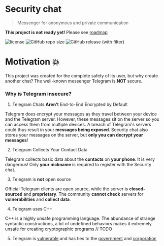 # Security chat

> Messenger for anonymous and private communication

**This project is not ready yet!** Please see [roadmap](doc/roadmap.md)

![license](https://img.shields.io/github/license/CryptoGladi/security-chat?style=for-the-badge) ![GitHub repo size](https://img.shields.io/github/repo-size/CryptoGladi/security-chat?style=for-the-badge) ![GitHub release (with filter)](https://img.shields.io/github/v/release/CryptoGladi/security-chat?style=for-the-badge)

# Motivation :boom:

This project was created for the complete safety of its user, but why create another chat? The well-known messenger Telegram is **NOT** secure.

### Why is Telegram insecure?

1. Telegram Chats **Aren't** End-to-End Encrypted by Default

Telegram does encrypt your messages as they travel between your device and the Telegram server. However, these messages sit on the server so you can access them from multiple devices. A breach of Telegram's servers could thus result in your **messages being exposed**. Security chat also stores your messages on the server, but **only you can decrypt your messages**!

2. Telegram Collects Your Contact Data

Telegram collects basic data about the **contacts** on **your phone**. It is very dangerous! Only **your nickname** is required to register with the Security chat.

3. Telegram is **not** open source

Official Telegram clients are open source, while the server is **closed-sourced** and **proprietary**. The community **cannot check** servers for **vulnerabilities** and **collect data**.

4. Telegram uses C++

C++ is a highly unsafe programming language. The abundance of strange syntactic constructions, a lot of undefined behaviors makes it extremely unsafe for creating cryptographic programs // TODO

5. Telegram is [vulnerable](https://www.gamingdeputy.com/the-fsb-learned-to-track-the-traffic-of-telegram-whatsapp-and-signal/) and has ties to the [government](https://restoreprivacy.com/telegram-sharing-user-data/) and [corporation](https://caliber.az/en/post/89269/)


